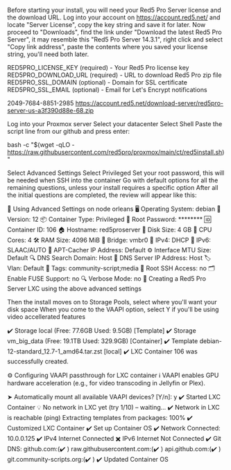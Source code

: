 Before starting your install, you will need your Red5 Pro Server license and the download URL. Log into your account on https://account.red5.net/
and locate "Server License", copy the key string and save it for later. Now proceed to "Downloads", find the link under "Download the latest Red5 Pro Server", it may resemble this "Red5 Pro Server 14.3.1", right click and select "Copy link address", paste the contents where you saved your license string, you'll need both later. 

RED5PRO_LICENSE_KEY (required) - Your Red5 Pro license key
RED5PRO_DOWNLOAD_URL (required) - URL to download Red5 Pro zip file
RED5PRO_SSL_DOMAIN (optional) - Domain for SSL certificate
RED5PRO_SSL_EMAIL (optional) - Email for Let's Encrypt notifications

2049-7684-8851-2985
https://account.red5.net/download-server/red5pro-server-us-a3f390d88e-68.zip

Log into your Proxmox server
Select your datacenter
Select Shell
Paste the script line from our github and press enter: 

bash -c "$(wget -qLO - https://raw.githubusercontent.com/red5pro/proxmox/main/ct/red5install.sh)"

Select Advanced Settings
Select Privileged
Set your root password, this will be needed when SSH into the container
Go with default options for all the remaining questions, unless your install requires a specific option
After all the initial questions are completed, the review will appear like this:

  🧩  Using Advanced Settings on node orleans
  🖥️  Operating System: debian
  🌟  Version: 12
  📦  Container Type: Privileged
  🔐  Root Password: ********
  🆔  Container ID: 106
  🏠  Hostname: red5proserver
  💾  Disk Size: 4 GB
  🧠  CPU Cores: 4
  🛠️  RAM Size: 4096 MiB
  🌉  Bridge: vmbr0
  📡  IPv4: DHCP
  📡  IPv6: SLAAC/AUTO
  📡  APT-Cacher IP Address: Default
  ⚙️  Interface MTU Size: Default
  🔍  DNS Search Domain: Host
  📡  DNS Server IP Address: Host
  🏷️  Vlan: Default
  📡  Tags: community-script;media
  🔑  Root SSH Access: no
  🗂️  Enable FUSE Support: no
  🔍  Verbose Mode: no
  🚀  Creating a Red5 Pro Server LXC using the above advanced settings

Then the install moves on to Storage Pools, select where you'll want your disk space
When you come to the VAAPI option, select Y if you'll be using video accellerated features

  ✔️   Storage local (Free: 77.6GB  Used: 9.5GB) [Template]
  ✔️   Storage vm_big_data (Free: 19.1TB  Used: 329.9GB) [Container]
  ✔️   Template debian-12-standard_12.7-1_amd64.tar.zst [local]
  ✔️   LXC Container 106 was successfully created.

 ⚙️  Configuring VAAPI passthrough for LXC container
 ℹ️  VAAPI enables GPU hardware acceleration (e.g., for video transcoding in Jellyfin or Plex).

➤ Automatically mount all available VAAPI devices? [Y/n]: y
  ✔️   Started LXC Container
   💡   No network in LXC yet (try 1/10) – waiting...
  ✔️   Network in LXC is reachable (ping)
Extracting templates from packages: 100%
  ✔️   Customized LXC Container
  ✔️   Set up Container OS
  ✔️   Network Connected: 10.0.0.125 
  ✔️   IPv4 Internet Connected
   ✖️   IPv6 Internet Not Connected
  ✔️   Git DNS: github.com:(✔️ ) raw.githubusercontent.com:(✔️ ) api.github.com:(✔️ ) git.community-scripts.org:(✔️ )
  ✔️   Updated Container OS

